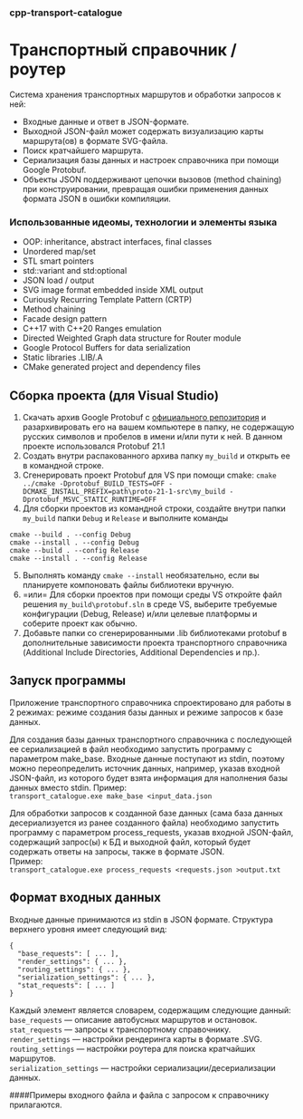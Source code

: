 ### cpp-transport-catalogue
# Транспортный справочник / роутер
Система хранения транспортных маршрутов и обработки запросов к ней:
- Входные данные и ответ в JSON-формате.
- Выходной JSON-файл может содержать визуализацию карты маршрута(ов) в формате SVG-файла.  
- Поиск кратчайшего маршрута. 
- Сериализация базы данных и настроек справочника при помощи Google Protobuf. 
- Объекты JSON поддерживают цепочки вызовов (method chaining) при конструировании, превращая ошибки применения данных формата JSON в ошибки компиляции.

### Использованные идеомы, технологии и элементы языка
- OOP: inheritance, abstract interfaces, final classes
- Unordered map/set
- STL smart pointers
- std::variant and std:optional
- JSON load / output
- SVG image format embedded inside XML output
- Curiously Recurring Template Pattern (CRTP)
- Method chaining
- Facade design pattern
- C++17 with С++20 Ranges emulation
- Directed Weighted Graph data structure for Router module
- Google Protocol Buffers for data serialization
- Static libraries .LIB/.A
- CMake generated project and dependency files

## Сборка проекта (для Visual Studio)
1. Скачать архив Google Protobuf с [официального репозитория](https://github.com/protocolbuffers/protobuf/releases) и разархивировать его на вашем компьютере в папку, не содержащую русских символов и пробелов в имени и/или пути к ней. В данном проекте использовался Protobuf 21.1
2. Создать внутри распакованного архива папку `my_build` и открыть ее в командной строке.
3. Сгенерировать проект Protobuf для VS при помощи cmake:
`cmake ../cmake -Dprotobuf_BUILD_TESTS=OFF -DCMAKE_INSTALL_PREFIX=path\proto-21-1-src\my_build -Dprotobuf_MSVC_STATIC_RUNTIME=OFF`
4. Для сборки проектов из командной строки, создайте внутри папки `my_build` папки `Debug` и `Release` и выполните команды
```
cmake --build . --config Debug
cmake --install . --config Debug
cmake --build . --config Release
cmake --install . --config Release
```
5. Выполнять команду `cmake --install` необязательно, если вы планируете компоновать файлы библиотеки вручную.
6. =или= Для сборки проектов при помощи среды VS откройте файл решения `my_build\protobuf.sln` в среде VS, выберите требуемые конфигурации (Debug, Release) и/или целевые платформы и соберите проект как обычно.
7. Добавьте папки со сгенерированными .lib библиотеками protobuf в дополнительные зависимости проекта транспортного справочника (Additional Include Directories, Additional Dependencies и пр.).

## Запуск программы
Приложение транспортного справочника спроектировано для работы в 2 режимах: режиме создания базы данных и режиме запросов к базе данных.

Для создания базы данных транспортного справочника с последующей ее сериализацией в файл необходимо запустить программу с параметром make_base. Входные данные поступают из stdin, поэтому можно переопределить источник данных, например, указав входной JSON-файл, из которого будет взята информация для наполнения базы данных вместо stdin.
Пример:  
`transport_catalogue.exe make_base <input_data.json`

Для обработки запросов к созданной базе данных (сама база данных десериализуется из ранее созданного файла) необходимо запустить программу с параметром process_requests, указав входной JSON-файл, содержащий запрос(ы) к БД и выходной файл, который будет содержать ответы на запросы, также в формате JSON.  
Пример:  
`transport_catalogue.exe process_requests <requests.json >output.txt`

## Формат входных данных
Входные данные принимаются из stdin в JSON формате. Структура верхнего уровня имеет следующий вид:  
```
{
  "base_requests": [ ... ],
  "render_settings": { ... },
  "routing_settings": { ... },
  "serialization_settings": { ... },
  "stat_requests": [ ... ]
}
```  
Каждый элемент является словарем, содержащим следующие данный:  
`base_requests` — описание автобусных маршрутов и остановок.  
`stat_requests` — запросы к транспортному справочнику.  
`render_settings` — настройки рендеринга карты в формате .SVG.  
`routing_settings` — настройки роутера для поиска кратчайших маршрутов.  
`serialization_settings` — настройки сериализации/десериализации данных.

####Примеры входного файла и файла с запросом к справочнику прилагаются.
